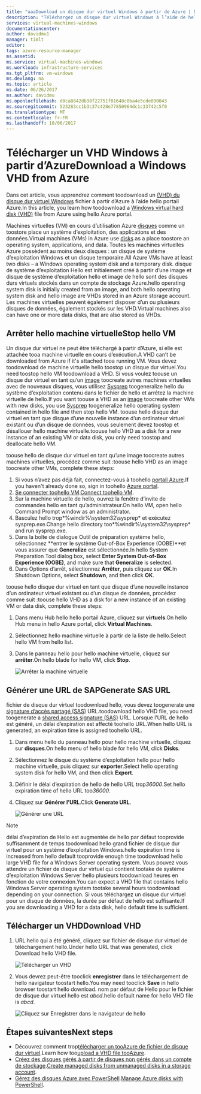 ```yaml
---
title: "aaaDownload un disque dur virtuel Windows à partir de Azure | Documents Microsoft"
description: "Téléchargez un disque dur virtuel Windows à l’aide de hello portail Azure."
services: virtual-machines-windows
documentationcenter: 
author: davidmu1
manager: timlt
editor: 
tags: azure-resource-manager
ms.assetid: 
ms.service: virtual-machines-windows
ms.workload: infrastructure-services
ms.tgt_pltfrm: vm-windows
ms.devlang: na
ms.topic: article
ms.date: 06/26/2017
ms.author: davidmu
ms.openlocfilehash: d0ca8842db98f22751f01648c0ba4e5cde090043
ms.sourcegitcommit: 523283cc1b3c37c428e77850964dc1c33742c5f0
ms.translationtype: MT
ms.contentlocale: fr-FR
ms.lasthandoff: 10/06/2017
---
```

# <a name="download-a-windows-vhd-from-azure"></a><span data-ttu-id="15ac7-103">Télécharger un VHD Windows à partir d’Azure</span><span class="sxs-lookup"><span data-stu-id="15ac7-103">Download a Windows VHD from Azure</span></span>

<span data-ttu-id="15ac7-104">Dans cet article, vous apprendrez comment toodownload un [(VHD) du disque dur virtuel Windows](about-disks-and-vhds.md?toc=%2fazure%2fvirtual-machines%2fwindows%2ftoc.json) fichier à partir d’Azure à l’aide hello portail Azure.</span><span class="sxs-lookup"><span data-stu-id="15ac7-104">In this article, you learn how toodownload a [Windows virtual hard disk (VHD)](about-disks-and-vhds.md?toc=%2fazure%2fvirtual-machines%2fwindows%2ftoc.json) file from Azure using hello Azure portal.</span></span> 

<span data-ttu-id="15ac7-105">Machines virtuelles (VM) en cours d’utilisation Azure [disques](managed-disks-overview.md?toc=%2fazure%2fvirtual-machines%2fwindows%2ftoc.json) comme un toostore place un système d’exploitation, des applications et des données.</span><span class="sxs-lookup"><span data-stu-id="15ac7-105">Virtual machines (VMs) in Azure use [disks](managed-disks-overview.md?toc=%2fazure%2fvirtual-machines%2fwindows%2ftoc.json) as a place toostore an operating system, applications, and data.</span></span> <span data-ttu-id="15ac7-106">Toutes les machines virtuelles Azure possèdent au moins deux disques : un disque de système d’exploitation Windows et un disque temporaire.</span><span class="sxs-lookup"><span data-stu-id="15ac7-106">All Azure VMs have at least two disks – a Windows operating system disk and a temporary disk.</span></span> <span data-ttu-id="15ac7-107">disque de système d’exploitation Hello est initialement créé à partir d’une image et disque de système d’exploitation hello et image de hello sont des disques durs virtuels stockés dans un compte de stockage Azure.</span><span class="sxs-lookup"><span data-stu-id="15ac7-107">hello operating system disk is initially created from an image, and both hello operating system disk and hello image are VHDs stored in an Azure storage account.</span></span> <span data-ttu-id="15ac7-108">Les machines virtuelles peuvent également disposer d’un ou plusieurs disques de données, également stockés sur les VHD.</span><span class="sxs-lookup"><span data-stu-id="15ac7-108">Virtual machines also can have one or more data disks, that are also stored as VHDs.</span></span>

## <a name="stop-hello-vm"></a><span data-ttu-id="15ac7-109">Arrêter hello machine virtuelle</span><span class="sxs-lookup"><span data-stu-id="15ac7-109">Stop hello VM</span></span>

<span data-ttu-id="15ac7-110">Un disque dur virtuel ne peut être téléchargé à partir d’Azure, si elle est attachée tooa machine virtuelle en cours d’exécution.</span><span class="sxs-lookup"><span data-stu-id="15ac7-110">A VHD can’t be downloaded from Azure if it's attached tooa running VM.</span></span> <span data-ttu-id="15ac7-111">Vous devez toodownload de machine virtuelle hello toostop un disque dur virtuel.</span><span class="sxs-lookup"><span data-stu-id="15ac7-111">You need toostop hello VM toodownload a VHD.</span></span> <span data-ttu-id="15ac7-112">Si vous voulez toouse un disque dur virtuel en tant qu’un [image](tutorial-custom-images.md) toocreate autres machines virtuelles avec de nouveaux disques, vous utilisez [Sysprep](https://docs.microsoft.com/windows-hardware/manufacture/desktop/sysprep--generalize--a-windows-installation) toogeneralize hello du système d’exploitation contenu dans le fichier de hello et arrêtez la machine virtuelle de hello.</span><span class="sxs-lookup"><span data-stu-id="15ac7-112">If you want toouse a VHD as an [image](tutorial-custom-images.md) toocreate other VMs with new disks, you use [Sysprep](https://docs.microsoft.com/windows-hardware/manufacture/desktop/sysprep--generalize--a-windows-installation) toogeneralize hello operating system contained in hello file and then stop hello VM.</span></span> <span data-ttu-id="15ac7-113">toouse hello disque dur virtuel en tant que disque d’une nouvelle instance d’un ordinateur virtuel existant ou d’un disque de données, vous seulement devez toostop et désallouer hello machine virtuelle.</span><span class="sxs-lookup"><span data-stu-id="15ac7-113">toouse hello VHD as a disk for a new instance of an existing VM or data disk, you only need toostop and deallocate hello VM.</span></span>

<span data-ttu-id="15ac7-114">toouse hello de disque dur virtuel en tant qu’une image toocreate autres machines virtuelles, procédez comme suit :</span><span class="sxs-lookup"><span data-stu-id="15ac7-114">toouse hello VHD as an image toocreate other VMs, complete these steps:</span></span>

1.  <span data-ttu-id="15ac7-115">Si vous n’avez pas déjà fait, connectez-vous à toohello [portail Azure](https://portal.azure.com/).</span><span class="sxs-lookup"><span data-stu-id="15ac7-115">If you haven't already done so, sign in toohello [Azure portal](https://portal.azure.com/).</span></span>
2.  <span data-ttu-id="15ac7-116">[Se connecter toohello VM](connect-logon.md?toc=%2fazure%2fvirtual-machines%2fwindows%2ftoc.json).</span><span class="sxs-lookup"><span data-stu-id="15ac7-116">[Connect toohello VM](connect-logon.md?toc=%2fazure%2fvirtual-machines%2fwindows%2ftoc.json).</span></span> 
3.  <span data-ttu-id="15ac7-117">Sur la machine virtuelle de hello, ouvrez la fenêtre d’invite de commandes hello en tant qu’administrateur.</span><span class="sxs-lookup"><span data-stu-id="15ac7-117">On hello VM, open hello Command Prompt window as an administrator.</span></span>
4.  <span data-ttu-id="15ac7-118">Basculez hello trop*%windir%\system32\sysprep* et exécutez sysprep.exe.</span><span class="sxs-lookup"><span data-stu-id="15ac7-118">Change hello directory too*%windir%\system32\sysprep* and run sysprep.exe.</span></span>
5.  <span data-ttu-id="15ac7-119">Dans la boîte de dialogue Outil de préparation système hello, sélectionnez **entrer le système Out-of-Box Experience (OOBE)**et vous assurer que **Generalize** est sélectionnée.</span><span class="sxs-lookup"><span data-stu-id="15ac7-119">In hello System Preparation Tool dialog box, select **Enter System Out-of-Box Experience (OOBE)**, and make sure that **Generalize** is selected.</span></span>
6.  <span data-ttu-id="15ac7-120">Dans Options d’arrêt, sélectionnez **Arrêter**, puis cliquez sur **OK**.</span><span class="sxs-lookup"><span data-stu-id="15ac7-120">In Shutdown Options, select **Shutdown**, and then click **OK**.</span></span> 

<span data-ttu-id="15ac7-121">toouse hello disque dur virtuel en tant que disque d’une nouvelle instance d’un ordinateur virtuel existant ou d’un disque de données, procédez comme suit :</span><span class="sxs-lookup"><span data-stu-id="15ac7-121">toouse hello VHD as a disk for a new instance of an existing VM or data disk, complete these steps:</span></span>

1.  <span data-ttu-id="15ac7-122">Dans menu Hub hello hello portail Azure, cliquez sur **virtuels**.</span><span class="sxs-lookup"><span data-stu-id="15ac7-122">On hello Hub menu in hello Azure portal, click **Virtual Machines**.</span></span>
2.  <span data-ttu-id="15ac7-123">Sélectionnez hello machine virtuelle à partir de la liste de hello.</span><span class="sxs-lookup"><span data-stu-id="15ac7-123">Select hello VM from hello list.</span></span>
3.  <span data-ttu-id="15ac7-124">Dans le panneau hello pour hello machine virtuelle, cliquez sur **arrêter**.</span><span class="sxs-lookup"><span data-stu-id="15ac7-124">On hello blade for hello VM, click **Stop**.</span></span>

    ![Arrêter la machine virtuelle](./media/download-vhd/export-stop.png)

## <a name="generate-sas-url"></a><span data-ttu-id="15ac7-126">Générer une URL de SAP</span><span class="sxs-lookup"><span data-stu-id="15ac7-126">Generate SAS URL</span></span>

<span data-ttu-id="15ac7-127">fichier de disque dur virtuel toodownload hello, vous devez toogenerate une [signature d’accès partagé (SAS)](../../storage/common/storage-dotnet-shared-access-signature-part-1.md?toc=%2fazure%2fvirtual-machines%2fwindows%2ftoc.json) URL.</span><span class="sxs-lookup"><span data-stu-id="15ac7-127">toodownload hello VHD file, you need toogenerate a [shared access signature (SAS)](../../storage/common/storage-dotnet-shared-access-signature-part-1.md?toc=%2fazure%2fvirtual-machines%2fwindows%2ftoc.json) URL.</span></span> <span data-ttu-id="15ac7-128">Lorsque l’URL de hello est généré, un délai d’expiration est affecté toohello URL.</span><span class="sxs-lookup"><span data-stu-id="15ac7-128">When hello URL is generated, an expiration time is assigned toohello URL.</span></span>

1.  <span data-ttu-id="15ac7-129">Dans menu hello du panneau hello pour hello machine virtuelle, cliquez sur **disques**.</span><span class="sxs-lookup"><span data-stu-id="15ac7-129">On hello menu of hello blade for hello VM, click **Disks**.</span></span>
2.  <span data-ttu-id="15ac7-130">Sélectionnez le disque du système d’exploitation hello pour hello machine virtuelle, puis cliquez sur **exporter**.</span><span class="sxs-lookup"><span data-stu-id="15ac7-130">Select hello operating system disk for hello VM, and then click **Export**.</span></span>
3.  <span data-ttu-id="15ac7-131">Définir le délai d’expiration de hello de hello URL trop*36000*.</span><span class="sxs-lookup"><span data-stu-id="15ac7-131">Set hello expiration time of hello URL too*36000*.</span></span>
4.  <span data-ttu-id="15ac7-132">Cliquez sur **Générer l’URL**.</span><span class="sxs-lookup"><span data-stu-id="15ac7-132">Click **Generate URL**.</span></span>

    ![Générer une URL](./media/download-vhd/export-generate.png)

> [!NOTE]
> <span data-ttu-id="15ac7-134">délai d’expiration de Hello est augmentée de hello par défaut tooprovide suffisamment de temps toodownload hello grand fichier de disque dur virtuel pour un système d’exploitation Windows.</span><span class="sxs-lookup"><span data-stu-id="15ac7-134">hello expiration time is increased from hello default tooprovide enough time toodownload hello large VHD file for a Windows Server operating system.</span></span> <span data-ttu-id="15ac7-135">Vous pouvez vous attendre un fichier de disque dur virtuel qui contient tootake de système d’exploitation Windows Server hello plusieurs toodownload heures en fonction de votre connexion.</span><span class="sxs-lookup"><span data-stu-id="15ac7-135">You can expect a VHD file that contains hello Windows Server operating system tootake several hours toodownload depending on your connection.</span></span> <span data-ttu-id="15ac7-136">Si vous téléchargez un disque dur virtuel pour un disque de données, la durée par défaut de hello est suffisante.</span><span class="sxs-lookup"><span data-stu-id="15ac7-136">If you are downloading a VHD for a data disk, hello default time is sufficient.</span></span> 
> 
> 

## <a name="download-vhd"></a><span data-ttu-id="15ac7-137">Télécharger un VHD</span><span class="sxs-lookup"><span data-stu-id="15ac7-137">Download VHD</span></span>

1.  <span data-ttu-id="15ac7-138">URL hello qui a été généré, cliquez sur fichier de disque dur virtuel de téléchargement hello.</span><span class="sxs-lookup"><span data-stu-id="15ac7-138">Under hello URL that was generated, click Download hello VHD file.</span></span>

    ![Télécharger un VHD](./media/download-vhd/export-download.png)

2.  <span data-ttu-id="15ac7-140">Vous devrez peut-être tooclick **enregistrer** dans le téléchargement de hello navigateur toostart hello.</span><span class="sxs-lookup"><span data-stu-id="15ac7-140">You may need tooclick **Save** in hello browser toostart hello download.</span></span> <span data-ttu-id="15ac7-141">nom par défaut de Hello pour le fichier de disque dur virtuel hello est *abcd*.</span><span class="sxs-lookup"><span data-stu-id="15ac7-141">hello default name for hello VHD file is *abcd*.</span></span>

    ![Cliquez sur Enregistrer dans le navigateur de hello](./media/download-vhd/export-save.png)

## <a name="next-steps"></a><span data-ttu-id="15ac7-143">Étapes suivantes</span><span class="sxs-lookup"><span data-stu-id="15ac7-143">Next steps</span></span>

- <span data-ttu-id="15ac7-144">Découvrez comment trop[télécharger un tooAzure de fichier de disque dur virtuel](upload-generalized-managed.md?toc=%2fazure%2fvirtual-machines%2fwindows%2ftoc.json).</span><span class="sxs-lookup"><span data-stu-id="15ac7-144">Learn how too[upload a VHD file tooAzure](upload-generalized-managed.md?toc=%2fazure%2fvirtual-machines%2fwindows%2ftoc.json).</span></span> 
- <span data-ttu-id="15ac7-145">[Créez des disques gérés à partir de disques non gérés dans un compte de stockage](attach-disk-ps.md?toc=%2fazure%2fvirtual-machines%2fwindows%2ftoc.json).</span><span class="sxs-lookup"><span data-stu-id="15ac7-145">[Create managed disks from unmanaged disks in a storage account](attach-disk-ps.md?toc=%2fazure%2fvirtual-machines%2fwindows%2ftoc.json).</span></span>
- <span data-ttu-id="15ac7-146">[Gérez des disques Azure avec PowerShell](tutorial-manage-data-disk.md?toc=%2fazure%2fvirtual-machines%2fwindows%2ftoc.json).</span><span class="sxs-lookup"><span data-stu-id="15ac7-146">[Manage Azure disks with PowerShell](tutorial-manage-data-disk.md?toc=%2fazure%2fvirtual-machines%2fwindows%2ftoc.json).</span></span>

